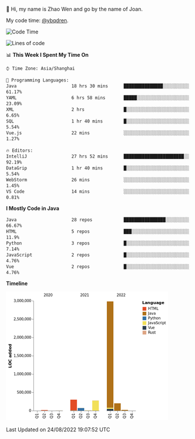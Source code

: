 :wave: Hi, my name is Zhao Wen and go by the name of Joan.

My code time: [@ybqdren](https://wakatime.com/@ybqdren).


<!--START_SECTION:waka-->
![Code Time](http://img.shields.io/badge/Code%20Time-1%2C073%20hrs%2035%20mins-blue)

![Lines of code](https://img.shields.io/badge/From%20Hello%20World%20I%27ve%20Written-4%20Million%20lines%20of%20code-blue)

📊 **This Week I Spent My Time On** 

```text
⌚︎ Time Zone: Asia/Shanghai

💬 Programming Languages: 
Java                     18 hrs 30 mins      ███████████████░░░░░░░░░░   61.17% 
YAML                     6 hrs 58 mins       █████░░░░░░░░░░░░░░░░░░░░   23.09% 
XML                      2 hrs               █░░░░░░░░░░░░░░░░░░░░░░░░   6.65% 
SQL                      1 hr 40 mins        █░░░░░░░░░░░░░░░░░░░░░░░░   5.54% 
Vue.js                   22 mins             ░░░░░░░░░░░░░░░░░░░░░░░░░   1.27%

🔥 Editors: 
IntelliJ                 27 hrs 52 mins      ███████████████████████░░   92.19% 
DataGrip                 1 hr 40 mins        █░░░░░░░░░░░░░░░░░░░░░░░░   5.54% 
WebStorm                 26 mins             ░░░░░░░░░░░░░░░░░░░░░░░░░   1.45% 
VS Code                  14 mins             ░░░░░░░░░░░░░░░░░░░░░░░░░   0.81%

```

**I Mostly Code in Java** 

```text
Java                     28 repos            ████████████████░░░░░░░░░   66.67% 
HTML                     5 repos             ███░░░░░░░░░░░░░░░░░░░░░░   11.9% 
Python                   3 repos             █░░░░░░░░░░░░░░░░░░░░░░░░   7.14% 
JavaScript               2 repos             █░░░░░░░░░░░░░░░░░░░░░░░░   4.76% 
Vue                      2 repos             █░░░░░░░░░░░░░░░░░░░░░░░░   4.76%

```


**Timeline**

![Chart not found](https://raw.githubusercontent.com/ybqdren/ybqdren/main/charts/bar_graph.png) 


 Last Updated on 24/08/2022 19:07:52 UTC
<!--END_SECTION:waka-->

